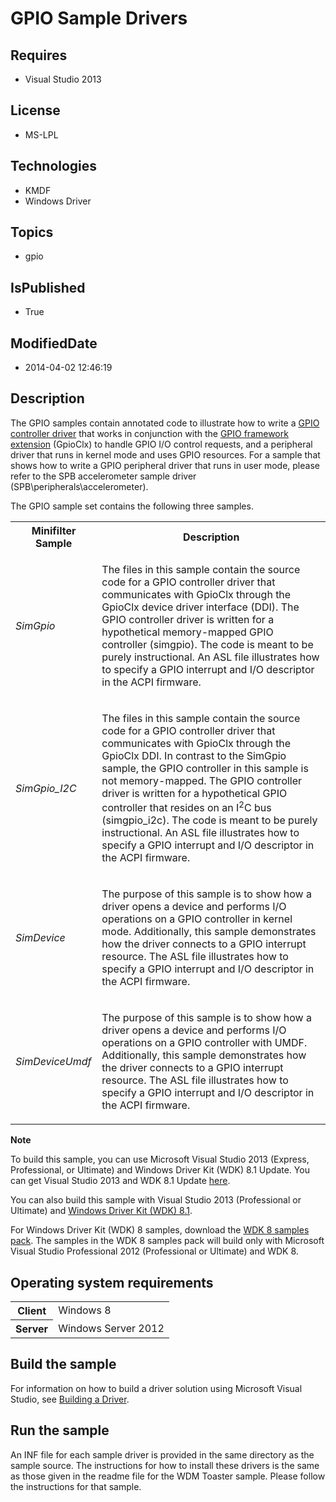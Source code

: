 # GPIO Sample Drivers
## Requires
* Visual Studio 2013
## License
* MS-LPL
## Technologies
* KMDF
* Windows Driver
## Topics
* gpio
## IsPublished
* True
## ModifiedDate
* 2014-04-02 12:46:19
## Description

<div id="mainSection">
<p>The GPIO samples contain annotated code to illustrate how to write a <a href="http://msdn.microsoft.com/en-us/library/windows/hardware/hh439509">
GPIO controller driver</a> that works in conjunction with the <a href="http://msdn.microsoft.com/en-us/library/windows/hardware/hh439512">
GPIO framework extension</a> (GpioClx) to handle GPIO I/O control requests, and a peripheral driver that runs in kernel mode and uses GPIO resources. For a sample that shows how to write a GPIO peripheral driver that runs in user mode, please refer to the SPB
 accelerometer sample driver (SPB\peripherals\accelerometer). </p>
<p>The GPIO sample set contains the following three samples.</p>
<table>
<tbody>
<tr>
<th>Minifilter Sample</th>
<th>Description</th>
</tr>
<tr>
<td>
<p><i>SimGpio</i> </p>
</td>
<td>
<p>The files in this sample contain the source code for a GPIO controller driver that communicates with GpioClx through the GpioClx device driver interface (DDI). The GPIO controller driver is written for a hypothetical memory-mapped GPIO controller (simgpio).
 The code is meant to be purely instructional. An ASL file illustrates how to specify a GPIO interrupt and I/O descriptor in the ACPI firmware.</p>
</td>
</tr>
<tr>
<td>
<p><i>SimGpio_I2C</i> </p>
</td>
<td>
<p>The files in this sample contain the source code for a GPIO controller driver that communicates with GpioClx through the GpioClx DDI. In contrast to the SimGpio sample, the GPIO controller in this sample is not memory-mapped. The GPIO controller driver is
 written for a hypothetical GPIO controller that resides on an I<sup>2</sup>C bus (simgpio_i2c). The code is meant to be purely instructional. An ASL file illustrates how to specify a GPIO interrupt and I/O descriptor in the ACPI firmware.</p>
</td>
</tr>
<tr>
<td>
<p><i>SimDevice</i> </p>
</td>
<td>
<p>The purpose of this sample is to show how a driver opens a device and performs I/O operations on a GPIO controller in kernel mode. Additionally, this sample demonstrates how the driver connects to a GPIO interrupt resource. The ASL file illustrates how to
 specify a GPIO interrupt and I/O descriptor in the ACPI firmware.</p>
</td>
</tr>
<tr>
<td>
<p><i>SimDeviceUmdf</i> </p>
</td>
<td>
<p>The purpose of this sample is to show how a driver opens a device and performs I/O operations on a GPIO controller with UMDF. Additionally, this sample demonstrates how the driver connects to a GPIO interrupt resource. The ASL file illustrates how to specify
 a GPIO interrupt and I/O descriptor in the ACPI firmware.</p>
</td>
</tr>
</tbody>
</table>
<p class="note"><b>Note</b>&nbsp;&nbsp;</p>
<p class="note">To build this sample, you can use Microsoft Visual Studio&nbsp;2013 (Express, Professional, or Ultimate) and Windows Driver Kit (WDK)&nbsp;8.1 Update. You can get Visual Studio&nbsp;2013 and WDK&nbsp;8.1 Update
<a href="http://go.microsoft.com/fwlink/p/?LInkID=239721">here</a>.</p>
<p class="note">You can also build this sample with Visual Studio&nbsp;2013 (Professional or Ultimate) and
<a href="http://go.microsoft.com/fwlink/p/?LInkID=391348">Windows Driver Kit (WDK)&nbsp;8.1</a>.</p>
<p class="note">For Windows Driver Kit (WDK)&nbsp;8 samples, download the <a href=" http://go.microsoft.com/fwlink/?LinkId=317090">
WDK&nbsp;8 samples pack</a>. The samples in the WDK&nbsp;8 samples pack will build only with Microsoft Visual Studio Professional&nbsp;2012 (Professional or Ultimate) and WDK&nbsp;8.</p>
<p></p>
<h2>Operating system requirements</h2>
<table>
<tbody>
<tr>
<th>Client</th>
<td><dt>Windows&nbsp;8 </dt></td>
</tr>
<tr>
<th>Server</th>
<td><dt>Windows Server&nbsp;2012 </dt></td>
</tr>
</tbody>
</table>
<h2>Build the sample</h2>
<p>For information on how to build a driver solution using Microsoft Visual Studio, see
<a href="http://msdn.microsoft.com/en-us/library/windows/hardware/ff554644">Building a Driver</a>.</p>
<h2>Run the sample</h2>
<p>An INF file for each sample driver is provided in the same directory as the sample source. The instructions for how to install these drivers is the same as those given in the readme file for the WDM Toaster sample. Please follow the instructions for that
 sample.</p>
</div>
